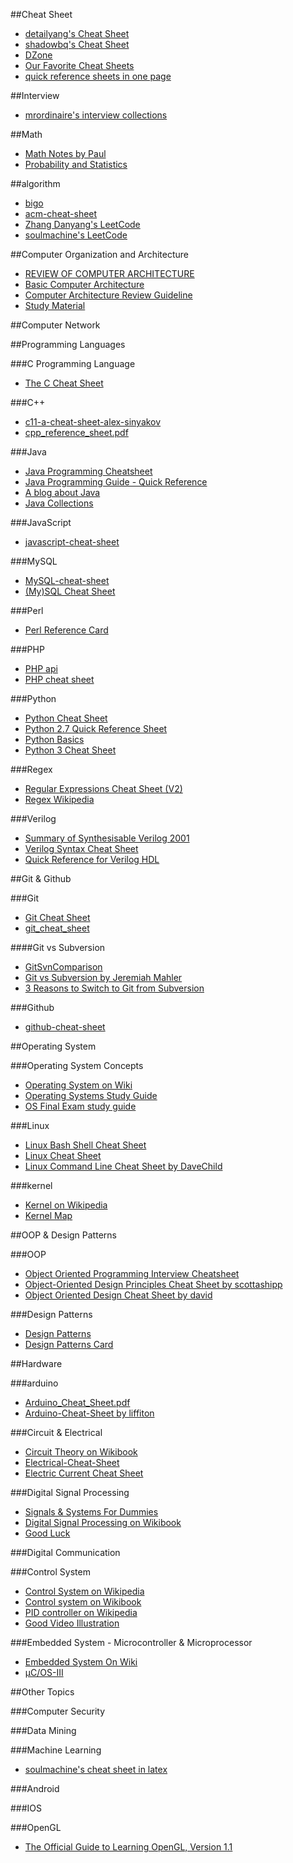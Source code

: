 ##Cheat Sheet
* [detailyang's Cheat Sheet](https://github.com/detailyang/cheat-sheets)
* [shadowbq's Cheat Sheet](https://github.com/shadowbq/Cheat-Sheets)
* [DZone](http://refcardz.dzone.com/)
* [Our Favorite Cheat Sheets](http://whatis.techtarget.com/reference/Our-Favorite-Cheat-Sheets)
* [quick reference sheets in one page](http://www.cheat-sheets.org/)

##Interview
* [mrordinaire's interview collections](https://github.com/mrordinaire/interview)

##Math
* [Math Notes by Paul](http://tutorial.math.lamar.edu/sitemap.aspx)
* [Probability and Statistics](http://ucla.jamesyxu.com/wp-content/uploads/2011/08/A-probability-and-statistics-cheatsheet.pdf)

##algorithm
* [bigo](http://bigocheatsheet.com/)
* [acm-cheat-sheet](https://github.com/soulmachine/acm-cheat-sheet)
* [Zhang Danyang's LeetCode](https://github.com/zhangdanyangg/LeetCode)
* [soulmachine's LeetCode](https://github.com/soulmachine/leetcode)

##Computer Organization and Architecture
* [REVIEW OF COMPUTER ARCHITECTURE](http://mprolab.teipir.gr/vivlio80X86/comparch.pdf)
* [Basic Computer Architecture](http://cse.unl.edu/~witty/class/embedded/material/note/architecture.pdf)
* [Computer Architecture Review Guideline](http://cseweb.ucsd.edu/classes/wi06/cse141/Review.pdf)
* [Study Material](http://www.ddegjust.ac.in/studymaterial/msc-cs/ms-07.pdf)

##Computer Network

##Programming Languages

###C Programming Language
* [The C Cheat Sheet](http://claymore.engineer.gvsu.edu/~steriana/226/C.CheatSheet.pdf)

###C++
* [c11-a-cheat-sheet-alex-sinyakov](http://isocpp.org/blog/2012/12/c11-a-cheat-sheet-alex-sinyakov) 
* [cpp_reference_sheet.pdf](http://www.dreamincode.net/downloads/ref_sheets/cpp_reference_sheet.pdf)

###Java
* [Java Programming Cheatsheet](http://introcs.cs.princeton.edu/java/11cheatsheet/)
* [Java Programming Guide - Quick Reference](http://www.digilife.be/quickreferences/QRC/JAVA%20Programming%20Guide%20-%20Quick%20Reference.pdf)
* [A blog about Java](http://www.programcreek.com/)
* [Java Collections](http://www.programcreek.com/category/java-2/java-collections/)


###JavaScript
* [javascript-cheat-sheet](https://www.addedbytes.com/cheat-sheets/javascript-cheat-sheet/)

###MySQL
* [MySQL-cheat-sheet](https://www.addedbytes.com/cheat-sheets/mysql-cheat-sheet/)
* [(My)SQL Cheat Sheet](http://cse.unl.edu/~sscott/ShowFiles/SQL/CheatSheet/SQLCheatSheet.html)

###Perl
* [Perl Reference Card](http://www.cheat-sheets.org/saved-copy/perl_refcard.pdf)

###PHP
* [PHP api](http://overapi.com/php/)
* [PHP cheat sheet](http://www.digilife.be/quickreferences/qrc/php%20cheat%20sheet.pdf)

###Python
* [Python Cheat Sheet](https://www.addedbytes.com/cheat-sheets/python-cheat-sheet/)
* [Python 2.7 Quick Reference Sheet](http://www.astro.up.pt/~sousasag/Python_For_Astronomers/Python_qr.pdf)
* [Python Basics](http://www.cogsci.rpi.edu/~destem/igd/python_cheat_sheet.pdf)
* [Python 3 Cheat Sheet](http://perso.limsi.fr/pointal/_media/python:cours:mementopython3-english.pdf)

###Regex
* [Regular Expressions Cheat Sheet (V2)](https://www.addedbytes.com/cheat-sheets/regular-expressions-cheat-sheet/)
* [Regex Wikipedia](http://en.wikipedia.org/wiki/Regular_expression)

###Verilog
* [Summary of Synthesisable Verilog 2001](http://www.cl.cam.ac.uk/teaching/1314/P33/files/verilogcheatsheet.pdf)
* [Verilog Syntax Cheat Sheet](http://binaryllama.net/dropbox/fpga_meetup/materials/verilog.pdf)
* [Quick Reference for Verilog HDL](http://web.stanford.edu/class/ee183/handouts_win2003/VerilogQuickRef.pdf)

##Git & Github

###Git
* [Git Cheat Sheet](https://github.com/ArslanBilal/Git-Cheat-Sheet/blob/master/Git%20Cheat%20Sheet-Eng.md)
* [git_cheat_sheet](http://rogerdudler.github.io/git-guide/files/git_cheat_sheet.pdf)

####Git vs Subversion
* [GitSvnComparison](https://git.wiki.kernel.org/index.php/GitSvnComparsion)
* [Git vs Subversion by Jeremiah Mahler](http://jmahler.github.io/git/2013/07/04/git_vs_svn.html)
* [3 Reasons to Switch to Git from Subversion](http://markmcb.com/2008/10/18/3-reasons-to-switch-to-git-from-subversion/)

###Github
* [github-cheat-sheet](https://github.com/tiimgreen/github-cheat-sheet)

##Operating System

###Operating System Concepts
* [Operating System on Wiki](http://en.wikipedia.org/wiki/Operating_system)
* [Operating Systems Study Guide](http://www.sal.ksu.edu/faculty/tim/ossg/index.html)
* [OS Final Exam study guide](https://www.cs.rutgers.edu/~pxk/416/exam/study-guide-final.html)

###Linux
* [Linux Bash Shell Cheat Sheet](http://cli.learncodethehardway.org/bash_cheat_sheet.pdf)
* [Linux Cheat Sheet](http://images.linoxide.com/linux-cheat-sheet.pdf)
* [Linux Command Line Cheat Sheet by DaveChild](http://www.cheatography.com/davechild/cheat-sheets/linux-command-line/)

###kernel
* [Kernel on Wikipedia](http://en.wikipedia.org/wiki/Kernel_(operating_system))
* [Kernel Map](http://www.makelinux.net/kernel_map/)

##OOP & Design Patterns

###OOP
* [Object Oriented Programming Interview Cheatsheet](http://allfuzzy.tumblr.com/post/21184157352/object-oriented-programming-interview-cheatsheet)
* [Object-Oriented Design Principles Cheat Sheet by scottashipp](http://www.cheatography.com/scottashipp/cheat-sheets/object-oriented-design-principles/)
* [Object Oriented Design Cheat Sheet by david](http://www.cheatography.com/david/cheat-sheets/object-oriented-design/)

###Design Patterns
* [Design Patterns](http://refcardz.dzone.com/refcardz/design-patterns)
* [Design Patterns Card](http://www.cheat-sheets.org/saved-copy/designpatternscard1.pdf)

##Hardware

###arduino
* [Arduino_Cheat_Sheet.pdf](http://dlnmh9ip6v2uc.cloudfront.net/learn/materials/8/Arduino_Cheat_Sheet.pdf)
* [Arduino-Cheat-Sheet by liffiton](https://github.com/liffiton/Arduino-Cheat-Sheet)

###Circuit & Electrical
* [Circuit Theory on Wikibook](http://en.wikibooks.org/wiki/Circuit_Theory)
* [Electrical-Cheat-Sheet](http://www.scribd.com/doc/28653716/Electrical-Cheat-Sheet)
* [Electric Current Cheat Sheet](http://www.physicstutorials.org/home/electric-current/electric-current-cheat-sheet)

###Digital Signal Processing
* [Signals & Systems For Dummies](http://www.dummies.com/how-to/content/signals-systems-for-dummies-cheat-sheet.html)
* [Digital Signal Processing on Wikibook](http://en.wikibooks.org/wiki/Digital_Signal_Processing)
* [Good Luck](http://www.keepcalm-o-matic.co.uk/p/keep-calm-and-die-already-6/)

###Digital Communication

###Control System
* [Control System on Wikipedia](http://en.wikipedia.org/wiki/Control_system)
* [Control system on Wikibook](http://en.wikibooks.org/wiki/Control_Systems)
* [PID controller on Wikipedia](http://en.wikipedia.org/wiki/PID_controller)
* [Good Video Illustration](https://www.youtube.com/playlist?list=PLUMWjy5jgHK20UW0yM22HYEUTMJfla7Mb)

###Embedded System - Microcontroller & Microprocessor

* [Embedded System On Wiki](http://en.wikipedia.org/wiki/Embedded_system)
* [μC/OS-III](http://micrium.com/books/ucosiii/)

##Other Topics

###Computer Security

###Data Mining

###Machine Learning
* [soulmachine's cheat sheet in latex](https://github.com/soulmachine/machine-learning-cheat-sheet)

###Android

###IOS

###OpenGL
* [The Official Guide to Learning OpenGL, Version 1.1](http://www.glprogramming.com/red/)
